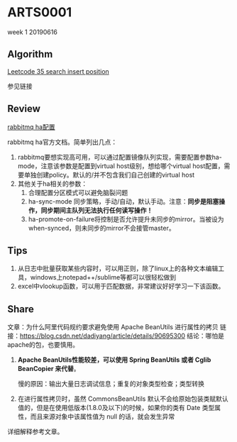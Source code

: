 # ARTS0001
week 1
20190616

## Algorithm

[Leetcode 35 search insert position](https://github.com/evasnowind/LeetCodeOJ/tree/master/LeetCodeSolutions/src/oj_solution/oj_35_search_insert_position)

参见链接

## Review

[rabbitmq ha配置](https://www.rabbitmq.com/ha.html)

rabbitmq ha官方文档。简单列出几点：

1. rabbitmq要想实现高可用，可以通过配置镜像队列实现，需要配置参数ha-mode，注意该参数是配置到virtual host级别，想给哪个virtual host配置，需要单独创建policy。默认的/并不包含我们自己创建的virtual host
2. 其他关于ha相关的参数：
   1. 合理配置分区模式可以避免脑裂问题
   2. ha-sync-mode
      同步策略，手动/自动，默认手动。注意：**同步是阻塞操作，****同步期间主队列无法执行任何读写****操作！**
   3. ha-promote-on-failure将控制是否允许提升未同步的mirror。当被设为when-synced，则未同步的mirror不会接管master。

## Tips

1. 从日志中批量获取某些内容时，可以用正则，除了linux上的各种文本编辑工具，windows上notepad++/sublime等都可以很轻松做到
2. excel中vlookup函数，可以用于匹配数据，非常建议好好学习一下该函数。




## Share

文章：为什么阿里代码规约要求避免使用 Apache BeanUtils 进行属性的拷贝
链接：https://blog.csdn.net/dadiyang/article/details/90695300
结论：哪怕是apache的包，也要慎用。

1. **Apache BeanUtils性能较差，可以使用 Spring BeanUtils 或者 Cglib BeanCopier 来代替**。

   慢的原因：输出大量日志调试信息；重复的对象类型检查；类型转换

2.  在进行属性拷贝时，虽然 CommonsBeanUtils 默认不会给原始包装类赋默认值的，但是在使用低版本(1.8.0及以下)的时候，如果你的类有 Date 类型属性，而且来源对象中该属性值为 null 的话，就会发生异常

  详细解释参考文章。

